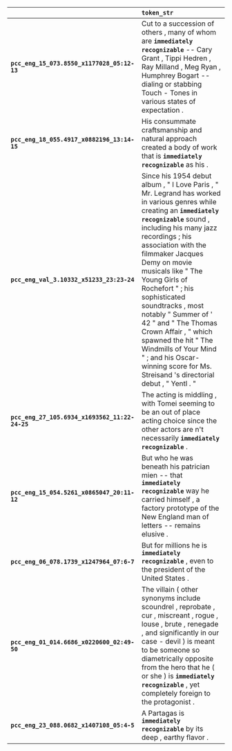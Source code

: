 |                                                | `token_str`                                                                                                                                                                                                                                                                                                                                                                                                                                                                                                                                  |
|:-----------------------------------------------|:---------------------------------------------------------------------------------------------------------------------------------------------------------------------------------------------------------------------------------------------------------------------------------------------------------------------------------------------------------------------------------------------------------------------------------------------------------------------------------------------------------------------------------------------|
| **`pcc_eng_15_073.8550_x1177028_05:12-13`**    | Cut to a succession of others , many of whom are __``immediately recognizable``__ -- Cary Grant , Tippi Hedren , Ray Milland , Meg Ryan , Humphrey Bogart -- dialing or stabbing Touch - Tones in various states of expectation .                                                                                                                                                                                                                                                                                                            |
| **`pcc_eng_18_055.4917_x0882196_13:14-15`**    | His consummate craftsmanship and natural approach created a body of work that is __``immediately recognizable``__ as his .                                                                                                                                                                                                                                                                                                                                                                                                                   |
| **`pcc_eng_val_3.10332_x51233_23:23-24`**      | Since his 1954 debut album , " I Love Paris , " Mr. Legrand has worked in various genres while creating an __``immediately recognizable``__ sound , including his many jazz recordings ; his association with the filmmaker Jacques Demy on movie musicals like " The Young Girls of Rochefort " ; his sophisticated soundtracks , most notably " Summer of ' 42 " and " The Thomas Crown Affair , " which spawned the hit " The Windmills of Your Mind " ; and his Oscar-winning score for Ms. Streisand 's directorial debut , " Yentl . " |
| **`pcc_eng_27_105.6934_x1693562_11:22-24-25`** | The acting is middling , with Tomei seeming to be an out of place acting choice since the other actors are n't necessarily __``immediately recognizable``__ .                                                                                                                                                                                                                                                                                                                                                                                |
| **`pcc_eng_15_054.5261_x0865047_20:11-12`**    | But who he was beneath his patrician mien -- that __``immediately recognizable``__ way he carried himself , a factory prototype of the New England man of letters -- remains elusive .                                                                                                                                                                                                                                                                                                                                                       |
| **`pcc_eng_06_078.1739_x1247964_07:6-7`**      | But for millions he is __``immediately recognizable``__ , even to the president of the United States .                                                                                                                                                                                                                                                                                                                                                                                                                                       |
| **`pcc_eng_01_014.6686_x0220600_02:49-50`**    | The villain ( other synonyms include scoundrel , reprobate , cur , miscreant , rogue , louse , brute , renegade , and significantly in our case - devil ) is meant to be someone so diametrically opposite from the hero that he ( or she ) is __``immediately recognizable``__ , yet completely foreign to the protagonist .                                                                                                                                                                                                                |
| **`pcc_eng_23_088.0682_x1407108_05:4-5`**      | A Partagas is __``immediately recognizable``__ by its deep , earthy flavor .                                                                                                                                                                                                                                                                                                                                                                                                                                                                 |